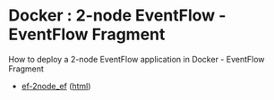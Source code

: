 # Docker : 2-node EventFlow - EventFlow Fragment

How to deploy a 2-node EventFlow application in Docker - EventFlow Fragment

* [ef-2node_ef](src/site/markdown/index.md) ([html](https://plord12.github.io/samples/10.4.0-SNAPSHOT/docker/ef-2node/ef-2node-ef/))
